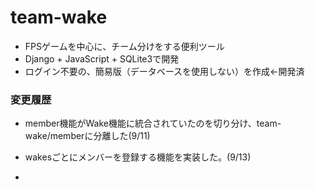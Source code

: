 # team-wake

- FPSゲームを中心に、チーム分けをする便利ツール
- Django + JavaScript + SQLite3で開発
- ログイン不要の、簡易版（データベースを使用しない）を作成←開発済

### 変更履歴
- member機能がWake機能に統合されていたのを切り分け、team-wake/memberに分離した(9/11)

- wakesごとにメンバーを登録する機能を実装した。(9/13)

- 